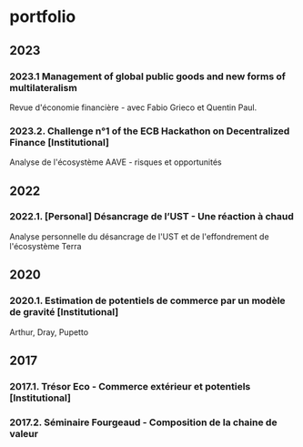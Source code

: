 # portfolio
## 2023
### 2023.1 Management of global public goods and new forms of multilateralism
Revue d'économie financière - avec Fabio Grieco et Quentin Paul.
### 2023.2. Challenge n°1 of the ECB Hackathon on Decentralized Finance [Institutional]
Analyse de l'écosystème AAVE - risques et opportunités

## 2022
### 2022.1. [Personal] Désancrage de l’UST - Une réaction à chaud 
Analyse personnelle du désancrage de l'UST et de l'effondrement de l'écosystème Terra

## 2020
### 2020.1. Estimation de potentiels de commerce par un modèle  de gravité [Institutional]
Arthur, Dray, Pupetto

## 2017
### 2017.1. Trésor Eco - Commerce extérieur et potentiels [Institutional]
### 2017.2. Séminaire Fourgeaud - Composition de la chaine de valeur
